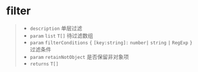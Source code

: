 # filter<T extends object>

> - `description` 单层过滤
> - `param` `list` `T[]` 待过滤数组
> - `param` `filterConditions` `{` `[key:string]:` `number|` `string` `|` `RegExp` `}` 过滤条件
> - `param` `retainNotObject` 是否保留非对象项
> - `returns` `T[]`
